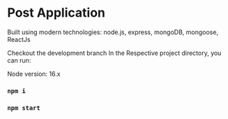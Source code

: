 # Post Application

Built using modern technologies: node.js, express, mongoDB, mongoose, ReactJs

Checkout the development branch
In the Respective project directory, you can run:

Node version: 16.x

### `npm i`
### `npm start`
